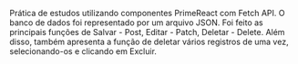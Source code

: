 Prática de estudos utilizando componentes PrimeReact com Fetch API. O banco de dados foi representado por um arquivo JSON.
Foi feito as principais funções de Salvar - Post, Editar - Patch, Deletar - Delete. Além disso, também apresenta a função de deletar vários registros de uma vez, selecionando-os e clicando em Excluir.
